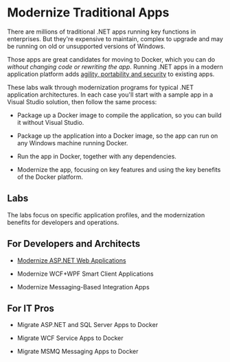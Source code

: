 # Modernize Traditional Apps

There are millions of traditional .NET apps running key functions in enterprises. But they're expensive to maintain, complex to upgrade and may be running on old or unsupported versions of Windows. 

Those apps are great candidates for moving to Docker, which you can do *without changing code or rewriting the app*. Running .NET apps in a modern application platform adds [agility, portability and security](https://www.docker.com/sites/default/files/DC_SB_Microsoft.pdf) to existing apps.

These labs walk through modernization programs for typical .NET application architectures. In each case you'll start with a sample app in a Visual Studio solution, then follow the same process:

- Package up a Docker image to compile the application, so you can build it without Visual Studio.

- Package up the application into a Docker image, so the app can run on any Windows machine running Docker.

- Run the app in Docker, together with any dependencies.

- Modernize the app, focusing on key features and using the key benefits of the Docker platform.

## Labs

The labs focus on specific application profiles, and the modernization benefits for developers and operations.

## For Developers and Architects 

- [Modernize ASP.NET Web Applications](modernize-aspnet/README.md)

- Modernize WCF+WPF Smart Client Applications

- Modernize Messaging-Based Integration Apps


## For IT Pros

- Migrate ASP.NET and SQL Server Apps to Docker

- Migrate WCF Service Apps to Docker

- Migrate MSMQ Messaging Apps to Docker
